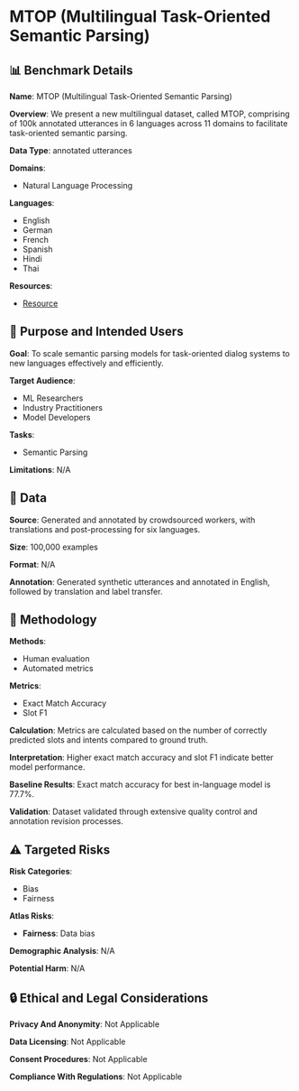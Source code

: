 # MTOP (Multilingual Task-Oriented Semantic Parsing)

## 📊 Benchmark Details

**Name**: MTOP (Multilingual Task-Oriented Semantic Parsing)

**Overview**: We present a new multilingual dataset, called MTOP, comprising of 100k annotated utterances in 6 languages across 11 domains to facilitate task-oriented semantic parsing.

**Data Type**: annotated utterances

**Domains**:
- Natural Language Processing

**Languages**:
- English
- German
- French
- Spanish
- Hindi
- Thai

**Resources**:
- [Resource](https://fb.me/mtop_dataset)

## 🎯 Purpose and Intended Users

**Goal**: To scale semantic parsing models for task-oriented dialog systems to new languages effectively and efficiently.

**Target Audience**:
- ML Researchers
- Industry Practitioners
- Model Developers

**Tasks**:
- Semantic Parsing

**Limitations**: N/A

## 💾 Data

**Source**: Generated and annotated by crowdsourced workers, with translations and post-processing for six languages.

**Size**: 100,000 examples

**Format**: N/A

**Annotation**: Generated synthetic utterances and annotated in English, followed by translation and label transfer.

## 🔬 Methodology

**Methods**:
- Human evaluation
- Automated metrics

**Metrics**:
- Exact Match Accuracy
- Slot F1

**Calculation**: Metrics are calculated based on the number of correctly predicted slots and intents compared to ground truth.

**Interpretation**: Higher exact match accuracy and slot F1 indicate better model performance.

**Baseline Results**: Exact match accuracy for best in-language model is 77.7%.

**Validation**: Dataset validated through extensive quality control and annotation revision processes.

## ⚠️ Targeted Risks

**Risk Categories**:
- Bias
- Fairness

**Atlas Risks**:
- **Fairness**: Data bias

**Demographic Analysis**: N/A

**Potential Harm**: N/A

## 🔒 Ethical and Legal Considerations

**Privacy And Anonymity**: Not Applicable

**Data Licensing**: Not Applicable

**Consent Procedures**: Not Applicable

**Compliance With Regulations**: Not Applicable
